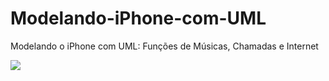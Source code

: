 # Modelando-iPhone-com-UML
 Modelando o iPhone com UML: Funções de Músicas, Chamadas e Internet
 

[![](https://mermaid.ink/img/pako:eNq1k8FOwzAMhl-lyqmI7QUqLhNcdmBCDHHqxUu81CKNKzeZYGPvTraWqWU9spwS55c__058UJoNqkJpB237RGAF6tJnab1iI2xiYHmOLWlw2cP3fJ4tm4o9dpJFA4Ku4jd0uGVPmq81K9ihBcOy9AHFYxhLOtGZPkE8dNendR9Yg-R3g0gDsf0TalMlmthDnyJfByFvs_p86pXHMXbCxZDryCZIn8fHGoWHRAjoDY6roJSEQB5ZBInfeZ9Pk697MwTjJ21IXsCSv_iI4kZwQ53bFe9gsYF8XFkER3v4TTFdQ_cQN3P8z09348aomUpuayCTRuLcklKFCmssVZG2BuSjVKU_Jh2kf7r-8loVQSLOlHC0lSq24Np0io1Jbern6RJFQ6fP3U8c-y1ZdfwBzPsbnw?type=png)](https://mermaid.live/edit#pako:eNq1k8FOwzAMhl-lyqmI7QUqLhNcdmBCDHHqxUu81CKNKzeZYGPvTraWqWU9spwS55c__058UJoNqkJpB237RGAF6tJnab1iI2xiYHmOLWlw2cP3fJ4tm4o9dpJFA4Ku4jd0uGVPmq81K9ihBcOy9AHFYxhLOtGZPkE8dNendR9Yg-R3g0gDsf0TalMlmthDnyJfByFvs_p86pXHMXbCxZDryCZIn8fHGoWHRAjoDY6roJSEQB5ZBInfeZ9Pk697MwTjJ21IXsCSv_iI4kZwQ53bFe9gsYF8XFkER3v4TTFdQ_cQN3P8z09348aomUpuayCTRuLcklKFCmssVZG2BuSjVKU_Jh2kf7r-8loVQSLOlHC0lSq24Np0io1Jbern6RJFQ6fP3U8c-y1ZdfwBzPsbnw)
